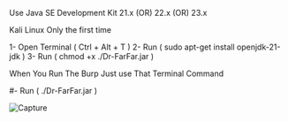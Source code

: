 
Use Java SE Development Kit 21.x (OR) 22.x (OR) 23.x

Kali Linux Only the first time

1- Open Terminal ( Ctrl + Alt + T )
2- Run ( sudo apt-get install openjdk-21-jdk )
3- Run ( chmod +x ./Dr-FarFar.jar )

When You Run The Burp Just use That Terminal Command

#- Run ( ./Dr-FarFar.jar )







![Capture](https://github.com/user-attachments/assets/514f867a-12f5-435d-bb98-6151b8dae0bc)

